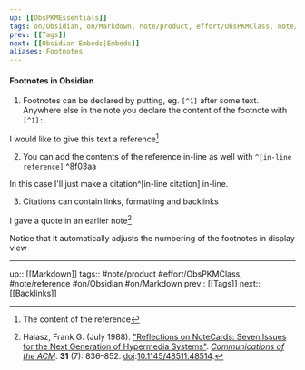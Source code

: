 ```yaml
---
up: [[ObsPKMEssentials]]
tags: on/Obsidian, on/Markdown, note/product, effort/ObsPKMClass, note/reference
prev: [[Tags]]
next: [[Obsidian Embeds|Embeds]]
aliases: Footnotes
---
```

#### Footnotes in Obsidian

1. Footnotes can be declared by putting, eg.  `[^1]` after some text. Anywhere else in the note you declare the content of the footnote with `[^1]:`.

I would like to give this text a reference[^1]

[^1]:The content of the reference

2. You can add the contents of the reference in-line as well with `^[in-line reference]` ^8f03aa

In this case I'll just make a citation^[in-line citation] in-line.

3. Citations can contain links, formatting and backlinks

I gave a quote in an earlier note[^2]

Notice that it automatically adjusts the numbering of the footnotes in display view

[^2]: Halasz, Frank G. (July 1988). ["Reflections on NoteCards: Seven Issues for the Next Generation of Hypermedia Systems"](https://doi.org/10.1145%2F48511.48514). _[Communications of the ACM](https://en.wikipedia.org/wiki/Communications_of_the_ACM "Communications of the ACM")_. **31** (7): 836–852. [doi](https://en.wikipedia.org/wiki/Doi_(identifier) "Doi (identifier)"):[10.1145/48511.48514](https://doi.org/10.1145%2F48511.48514).

---
up:: [[Markdown]]
tags:: #note/product #effort/ObsPKMClass, #note/reference #on/Obsidian #on/Markdown 
prev:: [[Tags]]
next:: [[Backlinks]]
